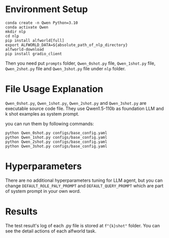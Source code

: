 # Environment Setup
```
conda create -n Qwen Python=3.10
conda activate Qwen
mkdir nlp
cd nlp
pip install alfworld[full]
export ALFWORLD_DATA=${absolute_path_of_nlp_directory}
alfworld-download
pip install gradio_client
```
Then you need put `prompts` folder, `Qwen_0shot.py` file, `Qwen_1shot.py` file, `Qwen_2shot.py` file and `Qwen_3shot.py` file under `nlp` folder.

# File Usage Explanation
`Qwen_0shot.py`, `Qwen_1shot.py`, `Qwen_2shot.py` and `Qwen_3shot.py` are executable source code file. They use Qwen1.5-110b as foundation LLM and k shot examples as system prompt.

you can run them by following commands:
```
python Qwen_0shot.py configs/base_config.yaml
python Qwen_1shot.py configs/base_config.yaml
python Qwen_2shot.py configs/base_config.yaml
python Qwen_3shot.py configs/base_config.yaml
```

# Hyperparameters
There are no additional hyperparameters tuning for LLM agent, but you can change `DEFAULT_ROLE_PALY_PROMPT` and `DEFAULT_QUERY_PROMPT` which are part of system prompt in your own word.

# Results
The test result's log of each .py file is stored at `f"{k}shot"` folder. You can see the detail actions of each alfworld task.
